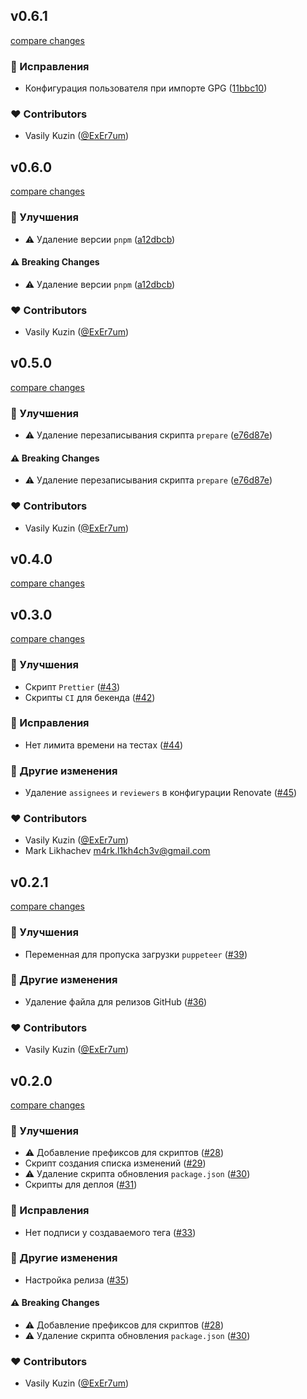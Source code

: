 
## v0.6.1

[compare changes](https://github.com/Pacific-Agency/workflows/compare/v0.6.0...v0.6.1)

### 🐞 Исправления

- Конфигурация пользователя при импорте GPG ([11bbc10](https://github.com/Pacific-Agency/workflows/commit/11bbc10))

### ❤️ Contributors

- Vasily Kuzin ([@ExEr7um](http://github.com/ExEr7um))

## v0.6.0

[compare changes](https://github.com/Pacific-Agency/workflows/compare/v0.5.0...v0.6.0)

### 🚀 Улучшения

- ⚠️  Удаление версии `pnpm` ([a12dbcb](https://github.com/Pacific-Agency/workflows/commit/a12dbcb))

#### ⚠️ Breaking Changes

- ⚠️  Удаление версии `pnpm` ([a12dbcb](https://github.com/Pacific-Agency/workflows/commit/a12dbcb))

### ❤️ Contributors

- Vasily Kuzin ([@ExEr7um](http://github.com/ExEr7um))

## v0.5.0

[compare changes](https://github.com/Pacific-Agency/workflows/compare/v0.4.0...v0.5.0)

### 🚀 Улучшения

- ⚠️  Удаление перезаписывания скрипта `prepare` ([e76d87e](https://github.com/Pacific-Agency/workflows/commit/e76d87e))

#### ⚠️ Breaking Changes

- ⚠️  Удаление перезаписывания скрипта `prepare` ([e76d87e](https://github.com/Pacific-Agency/workflows/commit/e76d87e))

### ❤️ Contributors

- Vasily Kuzin ([@ExEr7um](http://github.com/ExEr7um))

## v0.4.0

[compare changes](https://github.com/Pacific-Agency/workflows/compare/v0.3.0...v0.4.0)

## v0.3.0

[compare changes](https://github.com/Pacific-Agency/workflows/compare/v0.2.1...v0.3.0)

### 🚀 Улучшения

- Скрипт `Prettier` ([#43](https://github.com/Pacific-Agency/workflows/pull/43))
- Скрипты `CI` для бекенда ([#42](https://github.com/Pacific-Agency/workflows/pull/42))

### 🐞 Исправления

- Нет лимита времени на тестах ([#44](https://github.com/Pacific-Agency/workflows/pull/44))

### 🏡 Другие изменения

- Удаление `assignees` и `reviewers` в конфигурации Renovate ([#45](https://github.com/Pacific-Agency/workflows/pull/45))

### ❤️  Contributors

- Vasily Kuzin ([@ExEr7um](http://github.com/ExEr7um))
- Mark Likhachev <m4rk.l1kh4ch3v@gmail.com>

## v0.2.1

[compare changes](https://github.com/Pacific-Agency/workflows/compare/v0.2.0...v0.2.1)


### 🚀 Улучшения

  - Переменная для пропуска загрузки `puppeteer` ([#39](https://github.com/Pacific-Agency/workflows/pull/39))

### 🏡 Другие изменения

  - Удаление файла для релизов GitHub ([#36](https://github.com/Pacific-Agency/workflows/pull/36))

### ❤️  Contributors

- Vasily Kuzin ([@ExEr7um](http://github.com/ExEr7um))

## v0.2.0

[compare changes](https://github.com/Pacific-Agency/workflows/compare/v0.1.1...v0.2.0)


### 🚀 Улучшения

  - ⚠️  Добавление префиксов для скриптов ([#28](https://github.com/Pacific-Agency/workflows/pull/28))
  - Скрипт создания списка изменений ([#29](https://github.com/Pacific-Agency/workflows/pull/29))
  - ⚠️  Удаление скрипта обновления `package.json` ([#30](https://github.com/Pacific-Agency/workflows/pull/30))
  - Скрипты для деплоя ([#31](https://github.com/Pacific-Agency/workflows/pull/31))

### 🐞 Исправления

  - Нет подписи у создаваемого тега ([#33](https://github.com/Pacific-Agency/workflows/pull/33))

### 🏡 Другие изменения

  - Настройка релиза ([#35](https://github.com/Pacific-Agency/workflows/pull/35))

#### ⚠️  Breaking Changes

  - ⚠️  Добавление префиксов для скриптов ([#28](https://github.com/Pacific-Agency/workflows/pull/28))
  - ⚠️  Удаление скрипта обновления `package.json` ([#30](https://github.com/Pacific-Agency/workflows/pull/30))

### ❤️  Contributors

- Vasily Kuzin ([@ExEr7um](http://github.com/ExEr7um))

